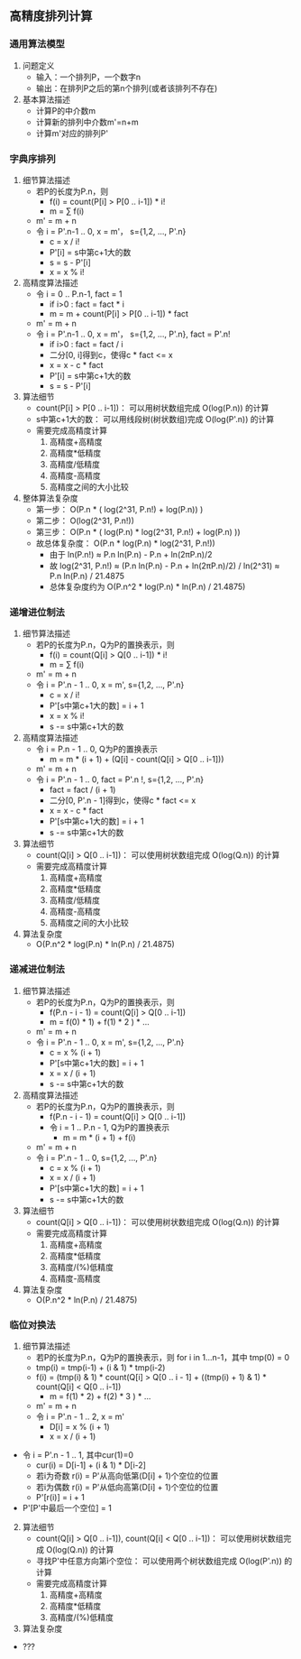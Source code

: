 ## 高精度排列计算 ##

### 通用算法模型 ###

1. 问题定义
	* 输入：一个排列P，一个数字n
	* 输出：在排列P之后的第n个排列(或者该排列不存在)
2. 基本算法描述
	* 计算P的中介数m
	* 计算新的排列中介数m'=n+m
	* 计算m'对应的排列P'

### 字典序排列 ###

1. 细节算法描述
	* 若P的长度为P.n，则
		* f(i) = count(P[i] > P[0 .. i-1]) * i!
		* m = ∑ f(i)
	* m' = m + n
	* 令 i = P'.n-1 .. 0, x = m'， s={1,2, ..., P'.n}
		* c = x / i!
		* P'[i] = s中第c+1大的数
		* s = s - P'[i]
		* x = x % i!
2. 高精度算法描述
	* 令 i = 0 .. P.n-1, fact = 1
		* if i>0 : fact = fact * i
		* m = m + count(P[i] > P[0 .. i-1]) * fact
	* m' = m + n
	* 令 i = P'.n-1 .. 0, x = m'， s={1,2, ..., P'.n}, fact = P'.n!
		* if i>0 : fact = fact / i
		* 二分[0, i]得到c，使得c * fact <= x
		* x = x - c * fact
		* P'[i] = s中第c+1大的数
		* s = s - P'[i]
3. 算法细节
	* count(P[i] > P[0 .. i-1])： 可以用树状数组完成 O(log(P.n)) 的计算
	* s中第c+1大的数： 可以用线段树(树状数组)完成 O(log(P'.n)) 的计算
	* 需要完成高精度计算
		1. 高精度+高精度
		2. 高精度*低精度
		3. 高精度/低精度
		4. 高精度-高精度
		5. 高精度之间的大小比较
4. 整体算法复杂度
	* 第一步： O(P.n * ( log(2^31, P.n!) + log(P.n)) )
	* 第二步： O(log(2^31, P.n!))
	* 第三步： O(P.n * ( log(P.n) * log(2^31, P.n!) + log(P.n) ))
	* 故总体复杂度： O(P.n * log(P.n) * log(2^31, P.n!))
		* 由于 ln(P.n!) ≈ P.n ln(P.n) - P.n + ln(2πP.n)/2
		* 故 log(2^31, P.n!) ≈ (P.n ln(P.n) - P.n + ln(2πP.n)/2) / ln(2^31)
			≈ P.n ln(P.n) / 21.4875
		* 总体复杂度约为 O(P.n^2 * log(P.n) * ln(P.n) / 21.4875)

### 递增进位制法 ###
1. 细节算法描述
	* 若P的长度为P.n，Q为P的置换表示，则
		* f(i) = count(Q[i] > Q[0 .. i-1]) * i!
		* m = ∑ f(i)
	* m' = m + n
	* 令 i = P'.n - 1 .. 0, x = m', s={1,2, ..., P'.n}
		* c = x / i!
		* P'[s中第c+1大的数] = i + 1
		* x = x % i!
		* s -= s中第c+1大的数
2. 高精度算法描述
	* 令 i = P.n - 1 .. 0, Q为P的置换表示
		* m = m * (i + 1) + (Q[i] - count(Q[i] > Q[0 .. i-1]))
	* m' = m + n
	* 令 i = P'.n - 1 .. 0, fact = P'.n !, s={1,2, ..., P'.n}
		* fact = fact / (i + 1)
		* 二分[0, P'.n - 1]得到c，使得c * fact <= x
		* x = x - c * fact
		* P'[s中第c+1大的数] = i + 1
		* s -= s中第c+1大的数
3. 算法细节
	* count(Q[i] > Q[0 .. i-1])： 可以使用树状数组完成 O(log(Q.n)) 的计算
	* 需要完成高精度计算
		1. 高精度+高精度
		2. 高精度*低精度
		3. 高精度/低精度
		4. 高精度-高精度
		5. 高精度之间的大小比较
4. 算法复杂度
	* O(P.n^2 * log(P.n) * ln(P.n) / 21.4875)

### 递减进位制法 ###
1. 细节算法描述
	* 若P的长度为P.n，Q为P的置换表示，则
		* f(P.n - i - 1) = count(Q[i] > Q[0 .. i-1])
		* m = f(0) *  1) + f(1) * 2 ) * ...
	* m' = m + n
	* 令 i = P'.n - 1 .. 0, x = m', s={1,2, ..., P'.n}
		* c = x % (i + 1)
		* P'[s中第c+1大的数] = i + 1
		* x = x / (i + 1)
		* s -= s中第c+1大的数
2. 高精度算法描述
	* 若P的长度为P.n，Q为P的置换表示，则
		* f(P.n - i - 1) = count(Q[i] > Q[0 .. i-1])
		* 令 i = 1 .. P.n - 1, Q为P的置换表示
			* m = m * (i + 1) + f(i)
	* m' = m + n
	* 令 i = P'.n - 1 .. 0, s={1,2, ..., P'.n}
		* c = x % (i + 1)
		* x = x / (i + 1)
		* P'[s中第c+1大的数] = i + 1
		* s -= s中第c+1大的数
3. 算法细节
	* count(Q[i] > Q[0 .. i-1])： 可以使用树状数组完成 O(log(Q.n)) 的计算
	* 需要完成高精度计算
		1. 高精度+高精度
		2. 高精度*低精度
		3. 高精度/(%)低精度
		4. 高精度-高精度
4. 算法复杂度
	* O(P.n^2 * ln(P.n) / 21.4875)
### 临位对换法 ###
1. 细节算法描述
	* 若P的长度为P.n，Q为P的置换表示，则 for i in 1...n-1，其中 tmp(0) = 0
    * tmp(i) = tmp(i-1) + (i & 1) * tmp(i-2)
    * f(i) = (tmp(i) & 1) * count(Q[i] > Q[0 .. i - 1] + ((tmp(i) + 1) & 1) * count(Q[i] < Q[0 .. i-1])
		* m = f(1) *  2) + f(2) * 3 ) * ...
	* m' = m + n
	* 令 i = P'.n - 1 .. 2, x = m'
		* D[i] = x % (i + 1)
		* x = x / (i + 1)
  * 令 i = P'.n - 1 .. 1, 其中cur(1)=0
    * cur(i) = D[i-1] + (i & 1) * D[i-2]
    * 若i为奇数 r(i) = P'从高向低第(D[i] + 1)个空位的位置
    * 若i为偶数 r(i) = P'从低向高第(D[i] + 1)个空位的位置
    * P'[r(i)] = i + 1
  * P'[P'中最后一个空位] = 1
2. 算法细节
	* count(Q[i] > Q[0 .. i-1]), count(Q[i] < Q[0 .. i-1])： 可以使用树状数组完成 O(log(Q.n)) 的计算
	* 寻找P'中任意方向第i个空位： 可以使用两个树状数组完成 O(log(P'.n)) 的计算
	* 需要完成高精度计算
		1. 高精度+高精度
		2. 高精度*低精度
		3. 高精度/(%)低精度
3. 算法复杂度
  * ???

